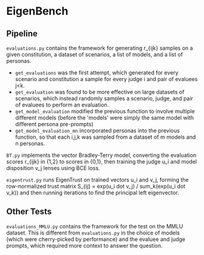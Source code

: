 # EigenBench

## Pipeline

``evaluations.py`` contains the framework for generating r_{ijk} samples on a given constitution, a dataset of scenarios, a list of models, and a list of personas.
- ``get_evaluations`` was the first attempt, which generated for every scenario and constitution a sample for every judge i and pair of evaluees j\<k.
- ``get_evaluation`` was found to be more effective on large datasets of scenarios, which instead randomly samples a scenario, judge, and pair of evaluees to perform an evaluation.
- ``get_model_evaluation`` modified the previous function to involve multiple different models (before the 'models' were simply the same model with different persona pre-prompts)
- ``get_model_evaluation_mn`` incorporated personas into the previous function, so that each i,j,k was sampled from a dataset of m models and n personas.

``BT.py`` implements the vector Bradley-Terry model, converting the evaluation scores r_{ijk} in {1,2} to scores in {0,1}, then training the judge u_i and model disposition v_j lenses using BCE loss.

``eigentrust.py`` runs EigenTrust on trained vectors u_i and v_j, forming the row-normalized trust matrix S_{ij} = exp(u_i dot v_j) / sum_k(exp(u_i dot v_k)) and then running iterations to find the principal left eigenvector.

## Other Tests
``evaluations_MMLU.py`` contains the framework for the test on the MMLU dataset. This is different from ``evaluations.py`` in the choice of models (which were cherry-picked by performance) and the evaluee and judge prompts, which required more context to answer the question.

